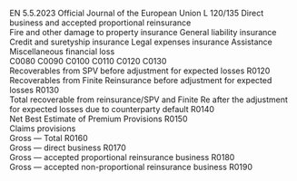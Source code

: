 EN  5.5.2023 Official Journal of the European Union L 120/135
 Direct business and accepted proportional reinsurance  
Fire and other 
damage to 
property 
insurance  General liability 
insurance  Credit and 
suretyship 
insurance  Legal expenses 
insurance  Assistance  Miscellaneous 
financial loss  
C0080  C0090  C0100  C0110  C0120  C0130  
Recoverables from SPV before adjustment for expected losses  R0120  
Recoverables from Finite Reinsurance before adjustment for 
expected losses  R0130  
Total recoverable from reinsurance/SPV and Finite Re after the 
adjustment for expected losses due to counterparty default  R0140  
Net Best Estimate of Premium Provisions  R0150  
Claims provisions  
Gross — Total  R0160  
Gross — direct business  R0170  
Gross — accepted proportional reinsurance business  R0180  
Gross — accepted non-proportional reinsurance business  R0190